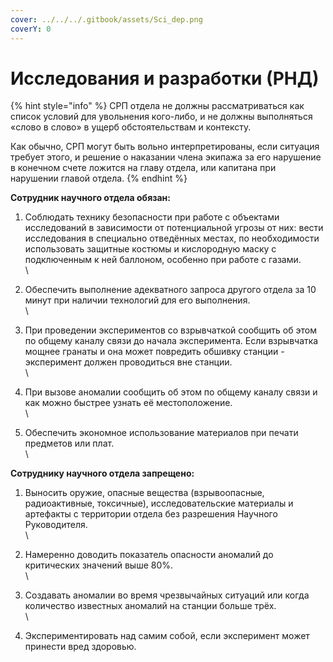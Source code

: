 ```yaml
---
cover: ../../../.gitbook/assets/Sci_dep.png
coverY: 0
---
```


# Исследования и разработки (РНД)

{% hint style="info" %}
СРП отдела не должны рассматриваться как список условий для увольнения кого-либо, и не должны выполняться «слово в слово» в ущерб обстоятельствам и контексту.

Как обычно, СРП могут быть вольно интерпретированы, если ситуация требует этого, и решение о наказании члена экипажа за его нарушение в конечном счете ложится на главу отдела, или капитана при нарушении главой отдела.
{% endhint %}

**Сотрудник научного отдела обязан:**

1. Соблюдать технику безопасности при работе с объектами исследований в зависимости от потенциальной угрозы от них: вести исследования в специально отведённых местах, по необходимости использовать защитные костюмы и кислородную маску с подключенным к ней баллоном, особенно при работе с газами.\
   \

2. Обеспечить выполнение адекватного запроса другого отдела за 10 минут при наличии технологий для его выполнения.\
   \

3. При проведении экспериментов со взрывчаткой сообщить об этом по общему каналу связи до начала эксперимента. Если взрывчатка мощнее гранаты и она может повредить обшивку станции - эксперимент должен проводиться вне станции.\
   \

4. При вызове аномалии сообщить об этом по общему каналу связи и как можно быстрее узнать её местоположение.\
   \

5. Обеспечить экономное использование материалов при печати предметов или плат.\
   \


**Сотруднику научного отдела запрещено:**

1. Выносить оружие, опасные вещества (взрывоопасные, радиоактивные, токсичные), исследовательские материалы и артефакты с территории отдела без разрешения Научного Руководителя.\
   \

2. Намеренно доводить показатель опасности аномалий до критических значений выше 80%.\
   \

3. Создавать аномалии во время чрезвычайных ситуаций или когда количество известных аномалий на станции больше трёх.\
   \

4. Экспериментировать над самим собой, если эксперимент может принести вред здоровью.
